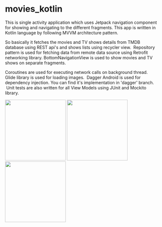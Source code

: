 # movies_kotlin

This is single activity application which uses Jetpack navigation component for showing and navigating to the different fragments. This app is written in Kotlin language by following MVVM architecture pattern.

So basically it fetches the movies and TV shows details from TMDB database using REST api's and shows lists using recycler view.  Repository pattern is used for fetching data from remote data source using Retrofit networking library. BottomNavigationView is used to show movies and TV shows on separate fragments.

Coroutines are used for executing network calls on background thread. Glide library is used for loading images.  Dagger Android is used for dependency injection. You can find it's implementation in 'dagger' branch.  Unit tests are also written for all View Models using JUnit and Mockito library.

<img src="https://user-images.githubusercontent.com/7188891/224299031-e26fa071-71a4-4398-b9e8-208517035d65.png" width="200"/>

<img src="https://user-images.githubusercontent.com/7188891/224299052-96fb3a60-2c8a-43cc-a9be-15df0bab7b30.png" width="200"/>

<img src="https://user-images.githubusercontent.com/7188891/224299060-114e190d-98f2-47a6-8792-eae04274f2b6.png" width="200"/>
